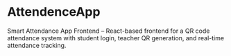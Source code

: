# AttendenceApp
Smart Attendance App Frontend – React-based frontend for a QR code attendance system with student login, teacher QR generation, and real-time attendance tracking.
